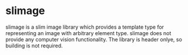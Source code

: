 slimage
=======

slimage is a slim image library which provides a template type for representing an image with arbitrary element type. slimage does not provide any computer vision functionality. The library is header onlye, so building is not required.

